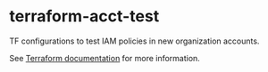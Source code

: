 # terraform-acct-test

TF configurations to test IAM policies in new organization accounts.

See [Terraform documentation](https://www.terraform.io/docs/) for more information.
